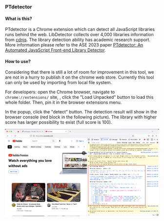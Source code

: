 ### PTdetector



#### What is this?

PTdetector is a Chrome extension which can detect all JavaScript libraries runs behind the web. LibDetector collects over 4,000 libraries information from [cdnjs](https://cdnjs.com/). The library detection ability has academic research support. More information please refer to the ASE 2023 paper [PTdetector: An Automated JavaScript Front-end Library Detector](https://www.researchgate.net/publication/373638073_PTDETECTOR_An_Automated_JavaScript_Front-end_Library_Detector).

#### How to use?

Considering that there is still a lot of room for improvement in this tool, we are not in a hurry to publish it on the chrome web store. Currently this tool can only be used by importing from local file system.

For developers: open the Chrome browser, navigate to `chrome://extensions/` site, , click the "Load Unpacked" button to load this whole folder. Then, pin it in the browser extensions menu.

In the popup, click the "detect" button. The detection result will show in the browser console (red block in the following picture). The library with higher score has larger possibility to exist (full score is 100).

![example](img/example.png)



